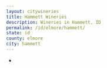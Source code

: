 ```yaml
---
layout: citywineries
title: Hammett Wineries
description: Wineries in Hammett, ID
permalink: /id/elmore/hammett/
state: id
county: elmore
city: hammett
---
```

-
